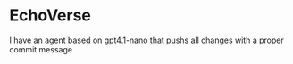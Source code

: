 # EchoVerse

I have an agent based on gpt4.1-nano that pushs all changes with a proper commit message
